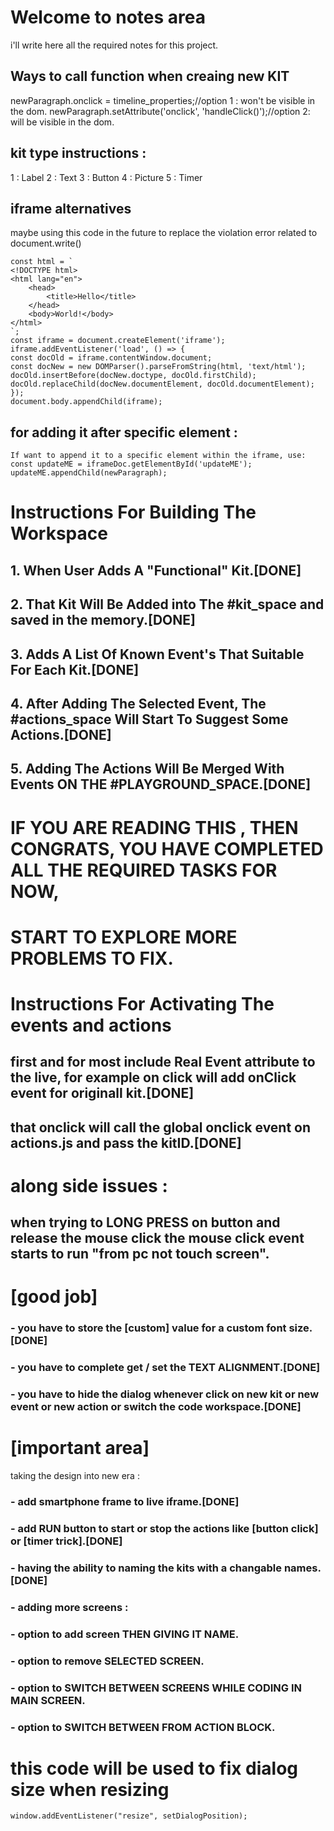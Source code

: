 # Welcome to notes area
i'll write here all the required notes for this project.


## Ways to call function when creaing new KIT
newParagraph.onclick = timeline_properties;//option 1 : won't be visible in the dom.
newParagraph.setAttribute('onclick', 'handleClick()');//option 2: will be visible in the dom.


## kit type instructions :
1 : Label
2 : Text
3 : Button
4 : Picture
5 : Timer





## iframe alternatives
maybe using this code in the future to replace the violation error related to document.write()

    const html = `
    <!DOCTYPE html>
    <html lang="en">
        <head>
            <title>Hello</title>
        </head>
        <body>World!</body>
    </html>
    `;
    const iframe = document.createElement('iframe');
    iframe.addEventListener('load', () => {
    const docOld = iframe.contentWindow.document;
    const docNew = new DOMParser().parseFromString(html, 'text/html');
    docOld.insertBefore(docNew.doctype, docOld.firstChild);
    docOld.replaceChild(docNew.documentElement, docOld.documentElement);
    });
    document.body.appendChild(iframe);


## for adding it after specific element :

    If want to append it to a specific element within the iframe, use:
    const updateME = iframeDoc.getElementById('updateME');
    updateME.appendChild(newParagraph);


# Instructions For Building The Workspace
## 1. When User Adds A "Functional" Kit.[DONE]
## 2. That Kit Will Be Added into The #kit_space and saved in the memory.[DONE]
## 3. Adds A List Of Known Event's That Suitable For Each Kit.[DONE]
## 4. After Adding The Selected Event, The #actions_space Will Start To Suggest Some Actions.[DONE]
## 5. Adding The Actions Will Be Merged With Events ON THE #PLAYGROUND_SPACE.[DONE]

# IF YOU ARE READING THIS , THEN CONGRATS, YOU HAVE COMPLETED ALL THE REQUIRED TASKS FOR NOW,
# START TO EXPLORE MORE PROBLEMS TO FIX.



# Instructions For Activating The events and actions
## first and for most include Real Event attribute to the live, for example on click will add onClick event for originall kit.[DONE]
## that onclick will call the global onclick event on actions.js and pass the kitID.[DONE]


# along side issues :
## when trying to LONG PRESS on button and release the mouse click the mouse click event starts to run "from pc not touch screen".



# [good job]
### - you have to store the [custom] value for a custom font size.[DONE]
### - you have to complete get / set the TEXT ALIGNMENT.[DONE]
### - you have to hide the dialog whenever click on new kit or new event or new action or switch the code workspace.[DONE]


# [important area]
taking the design into new era :
### - add smartphone frame to live iframe.[DONE]
### - add RUN button to start or stop the actions like [button click] or [timer trick].[DONE]
### - having the ability to naming the kits with a changable names.[DONE]
### - adding more screens :
### - option to add screen THEN GIVING IT NAME.
### - option to remove SELECTED SCREEN.
### - option to SWITCH BETWEEN SCREENS WHILE CODING IN MAIN SCREEN.
### - option to SWITCH BETWEEN FROM ACTION BLOCK.


# this code will be used to fix dialog size when resizing
`window.addEventListener("resize", setDialogPosition);`